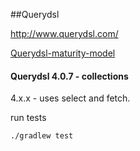 ##Querydsl

http://www.querydsl.com/ 

[Querydsl-maturity-model](https://griffio.github.io/java/2014/09/01/Querydsl-maturity-model/)

#### Querydsl 4.0.7 - collections

4.x.x - uses select and fetch. 

run tests

~~~
./gradlew test
~~~